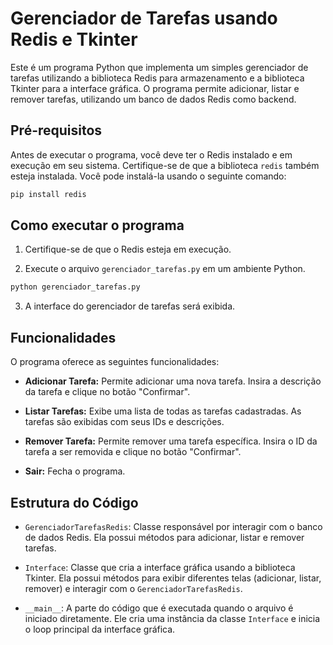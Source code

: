# Gerenciador de Tarefas usando Redis e Tkinter

Este é um programa Python que implementa um simples gerenciador de tarefas utilizando a biblioteca Redis para armazenamento e a biblioteca Tkinter para a interface gráfica. O programa permite adicionar, listar e remover tarefas, utilizando um banco de dados Redis como backend.

## Pré-requisitos

Antes de executar o programa, você deve ter o Redis instalado e em execução em seu sistema. Certifique-se de que a biblioteca `redis` também esteja instalada. Você pode instalá-la usando o seguinte comando:

```bash
pip install redis
```

## Como executar o programa

1. Certifique-se de que o Redis esteja em execução.

2. Execute o arquivo `gerenciador_tarefas.py` em um ambiente Python.

```bash
python gerenciador_tarefas.py
```

3. A interface do gerenciador de tarefas será exibida.

## Funcionalidades

O programa oferece as seguintes funcionalidades:

- **Adicionar Tarefa:** Permite adicionar uma nova tarefa. Insira a descrição da tarefa e clique no botão "Confirmar".

- **Listar Tarefas:** Exibe uma lista de todas as tarefas cadastradas. As tarefas são exibidas com seus IDs e descrições.

- **Remover Tarefa:** Permite remover uma tarefa específica. Insira o ID da tarefa a ser removida e clique no botão "Confirmar".

- **Sair:** Fecha o programa.

## Estrutura do Código

- `GerenciadorTarefasRedis`: Classe responsável por interagir com o banco de dados Redis. Ela possui métodos para adicionar, listar e remover tarefas.

- `Interface`: Classe que cria a interface gráfica usando a biblioteca Tkinter. Ela possui métodos para exibir diferentes telas (adicionar, listar, remover) e interagir com o `GerenciadorTarefasRedis`.

- `__main__`: A parte do código que é executada quando o arquivo é iniciado diretamente. Ele cria uma instância da classe `Interface` e inicia o loop principal da interface gráfica.